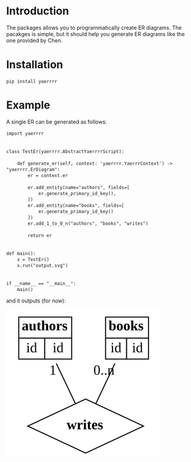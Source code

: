 # Introduction

The packages allows you to programmatically create ER diagrams.
The pacakges is simple, but it should help you generate ER diagrams like the one provided by Chen.

# Installation

```
pip install yaerrrr
```

# Example

A single ER can be generated as follows:

```
import yaerrrr


class TestEr(yaerrrr.AbstractYaerrrrScript):

    def generate_er(self, context: 'yaerrrr.YaerrrContext') -> "yaerrrr.ErDiagram":
        er = context.er

        er.add_entity(name="authors", fields=[
            er.generate_primary_id_key(),
        ])
        er.add_entity(name="books", fields=[
            er.generate_primary_id_key()
        ])
        er.add_1_to_0_n("authors", "books", "writes")

        return er


def main():
    x = TestEr()
    x.run("output.svg")


if __name__ == "__main__":
    main()

```

and it outputs (for now):

![ER](output.svg "ER")
